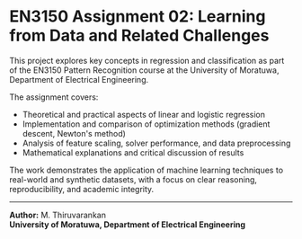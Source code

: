 # EN3150 Assignment 02: Learning from Data and Related Challenges

This project explores key concepts in regression and classification as part of the EN3150 Pattern Recognition course at the University of Moratuwa, Department of Electrical Engineering.

The assignment covers:
- Theoretical and practical aspects of linear and logistic regression
- Implementation and comparison of optimization methods (gradient descent, Newton's method)
- Analysis of feature scaling, solver performance, and data preprocessing
- Mathematical explanations and critical discussion of results

The work demonstrates the application of machine learning techniques to real-world and synthetic datasets, with a focus on clear reasoning, reproducibility, and academic integrity.

---
**Author:** M. Thiruvarankan  
**University of Moratuwa, Department of Electrical Engineering**
